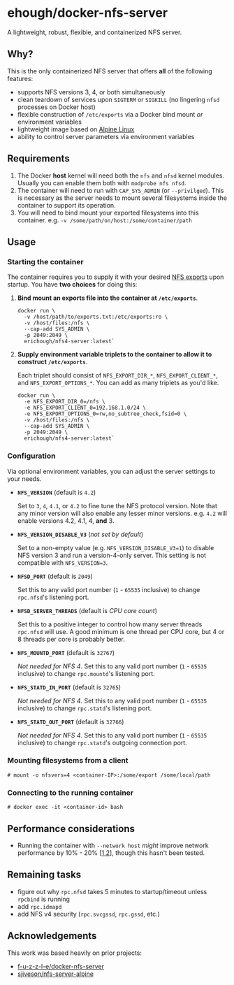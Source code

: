 # ehough/docker-nfs-server

A lightweight, robust, flexible, and containerized NFS server.

## Why?

This is the only containerized NFS server that offers **all** of the following features:

- supports NFS versions 3, 4, or both simultaneously
- clean teardown of services upon `SIGTERM` or `SIGKILL` (no lingering `nfsd` processes on Docker host)
- flexible construction of `/etc/exports` via a Docker bind mount *or* environment variables
- lightweight image based on [Alpine Linux](https://alpinelinux.org/)
- ability to control server parameters via environment variables

## Requirements

1. The Docker **host** kernel will need both the `nfs` and `nfsd` kernel modules. Usually you can enable them both with `modprobe nfs nfsd`.
1. The container will need to run with `CAP_SYS_ADMIN` (or `--privilged`). This is necessary as the server needs to mount several filesystems inside the container to support its operation.
1. You will need to bind mount your exported filesystems into this container. e.g. `-v /some/path/on/host:/some/container/path`

## Usage

### Starting the container

The container requires you to supply it with your desired [NFS exports](https://linux.die.net/man/5/exports) upon startup. You have **two choices** for doing this:

1. **Bind mount an exports file into the container at `/etc/exports`**.

       docker run \
         -v /host/path/to/exports.txt:/etc/exports:ro \
         -v /host/files:/nfs \
         --cap-add SYS_ADMIN \
         -p 2049:2049 \
         erichough/nfs4-server:latest`
         
1. **Supply environment variable triplets to the container to allow it to construct `/etc/exports`**.

    Each triplet should consist of `NFS_EXPORT_DIR_*`, `NFS_EXPORT_CLIENT_*`, and `NFS_EXPORT_OPTIONS_*`. You can add as many triplets as you'd like.

       docker run \
         -e NFS_EXPORT_DIR_0=/nfs \
         -e NFS_EXPORT_CLIENT_0=192.168.1.0/24 \
         -e NFS_EXPORT_OPTIONS_0=rw,no_subtree_check,fsid=0 \
         -v /host/files:/nfs \
         --cap-add SYS_ADMIN \
         -p 2049:2049 \
         erichough/nfs4-server:latest`

### Configuration

Via optional environment variables, you can adjust the server settings to your needs.

- **`NFS_VERSION`** (default is `4.2`)

  Set to `3`, `4`, `4.1`, or `4.2` to fine tune the NFS protocol version. Note that any minor version will also enable any lesser minor versions. e.g. `4.2` will enable versions 4.2, 4.1, 4, **and** 3.

- **`NFS_VERSION_DISABLE_V3`** (*not set by default*)

  Set to a non-empty value (e.g. `NFS_VERSION_DISABLE_V3=1`) to disable NFS version 3 and run a version-4-only server. This setting is not compatible with `NFS_VERSION=3`.

- **`NFSD_PORT`** (default is `2049`)

  Set this to any valid port number (`1` - `65535` inclusive) to change `rpc.nfsd`'s listening port.

- **`NFSD_SERVER_THREADS`** (default is *CPU core count*)

  Set this to a positive integer to control how many server threads `rpc.nfsd` will use. A good minimum is one thread per CPU core, but 4 or 8 threads per core is probably better.

- **`NFS_MOUNTD_PORT`** (default is `32767`)

  *Not needed for NFS 4*. Set this to any valid port number (`1` - `65535` inclusive) to change `rpc.mountd`'s listening port.

- **`NFS_STATD_IN_PORT`** (default is `32765`)

  *Not needed for NFS 4*. Set this to any valid port number (`1` - `65535` inclusive) to change `rpc.statd`'s listening port.

- **`NFS_STATD_OUT_PORT`** (default is `32766`)

  *Not needed for NFS 4*. Set this to any valid port number (`1` - `65535` inclusive) to change `rpc.statd`'s outgoing connection port.

### Mounting filesystems from a client

    # mount -o nfsvers=4 <container-IP>:/some/export /some/local/path
    
### Connecting to the running container

    # docker exec -it <container-id> bash

## Performance considerations

- Running the container with `--network host` *might* improve network performance by 10% - 20% [[1](https://jtway.co/docker-network-performance-b95bce32b4b9),[2](https://www.percona.com/blog/2016/08/03/testing-docker-multi-host-network-performance/)], though this hasn't been tested.

## Remaining tasks

- figure out why `rpc.nfsd` takes 5 minutes to startup/timeout unless `rpcbind` is running
- add `rpc.idmapd`
- add NFS v4 security (`rpc.svcgssd`, `rpc.gssd`, etc.)

## Acknowledgements

This work was based heavily on prior projects:

- [f-u-z-z-l-e/docker-nfs-server](https://github.com/f-u-z-z-l-e/docker-nfs-server)
- [sjiveson/nfs-server-alpine](https://github.com/sjiveson/nfs-server-alpine)
